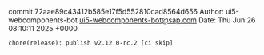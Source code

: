 commit 72aae89c43412b585e17f5d552810cad8564d656
Author: ui5-webcomponents-bot <ui5-webcomponents-bot@sap.com>
Date:   Thu Jun 26 08:10:11 2025 +0000

    chore(release): publish v2.12.0-rc.2 [ci skip]
